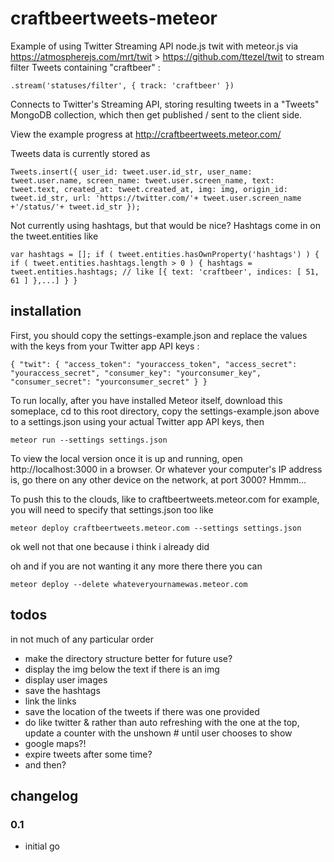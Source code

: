 # craftbeertweets-meteor
Example of using Twitter Streaming API node.js twit with meteor.js via https://atmospherejs.com/mrt/twit > https://github.com/ttezel/twit to stream filter Tweets containing "craftbeer" :

`.stream('statuses/filter', { track: 'craftbeer' })`

Connects to Twitter's Streaming API, storing resulting tweets in a "Tweets" MongoDB collection, which then get published / sent to the client side.

View the example progress at http://craftbeertweets.meteor.com/

Tweets data is currently stored as

`Tweets.insert({
  user_id: tweet.user.id_str,
  user_name: tweet.user.name,
  screen_name: tweet.user.screen_name,
  text: tweet.text,
  created_at: tweet.created_at,
  img: img,
  origin_id: tweet.id_str,
  url: 'https://twitter.com/'+ tweet.user.screen_name +'/status/'+ tweet.id_str
});`

Not currently using hashtags, but that would be nice? Hashtags come in on the tweet.entities like

`var hashtags = [];
if ( tweet.entities.hasOwnProperty('hashtags') ) {
  if ( tweet.entities.hashtags.length > 0 ) {
    hashtags = tweet.entities.hashtags;
    // like [{ text: 'craftbeer', indices: [ 51, 61 ] },...]
  }
}`

## installation

First, you should copy the settings-example.json and replace the values with the keys from your Twitter app API keys :

`{
  "twit": {
    "access_token": "youraccess_token",
    "access_secret": "youraccess_secret",
    "consumer_key": "yourconsumer_key",
    "consumer_secret": "yourconsumer_secret"
  }
}`

To run locally, after you have installed Meteor itself, download this someplace, cd to this root directory, copy the settings-example.json above to a settings.json using your actual Twitter app API keys, then

`meteor run --settings settings.json`

To view the local version once it is up and running, open http://localhost:3000 in a browser. Or whatever your computer's IP address is, go there on any other device on the network, at port 3000? Hmmm...

To push this to the clouds, like to craftbeertweets.meteor.com for example, you will need to specify that settings.json too like 

`meteor deploy craftbeertweets.meteor.com --settings settings.json`

ok well not that one because i think i already did

oh and if you are not wanting it any more there there you can 

`meteor deploy --delete whateveryournamewas.meteor.com`

## todos

in not much of any particular order

* make the directory structure better for future use?
* display the img below the text if there is an img
* display user images
* save the hashtags
* link the links
* save the location of the tweets if there was one provided
* do like twitter & rather than auto refreshing with the one at the top, update a counter with the unshown # until user chooses to show
* google maps?!
* expire tweets after some time?
* and then?

## changelog

### 0.1

* initial go